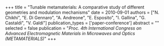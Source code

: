 +++
title = "Tunable metamaterials: A comparative study of different geometries and modulation mechanisms"
date = 2010-09-01
authors = ["N. Chikhi", "E. Di Gennaro", "A. Andreone", "E. Esposito", "I. Gallina", "G. Castaldi", "V. Galdi"]
publication_types = ['paper-conference']
abstract = ""
selected = false
publication = "*Proc. 4th International Congress on Advanced Electromagnetic Materials in Microwaves and Optics (METAMATERIALS)*"
+++

